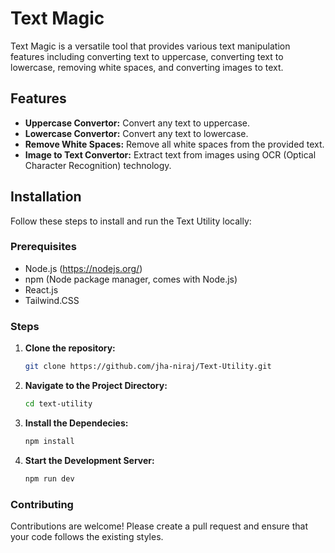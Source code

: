 
# Text Magic

Text Magic is a versatile tool that provides various text manipulation features including converting text to uppercase, converting text to lowercase, removing white spaces, and converting images to text.

## Features

- **Uppercase Convertor:** Convert any text to uppercase.
- **Lowercase Convertor:** Convert any text to lowercase.
- **Remove White Spaces:** Remove all white spaces from the provided text.
- **Image to Text Convertor:** Extract text from images using OCR (Optical Character Recognition) technology.

## Installation

Follow these steps to install and run the Text Utility locally:

### Prerequisites

- Node.js (https://nodejs.org/)
- npm (Node package manager, comes with Node.js)
- React.js
- Tailwind.CSS

### Steps

1. **Clone the repository:**
   ```bash
   git clone https://github.com/jha-niraj/Text-Utility.git

2. **Navigate to the Project Directory:**
   ```bash
   cd text-utility

3. **Install the Dependecies:**
   ```bash
   npm install

4. **Start the Development Server:**
   ```bash
   npm run dev

### Contributing
Contributions are welcome! Please create a pull request and ensure that your code follows the existing styles.
